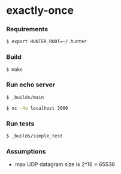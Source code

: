 # exactly-once

### Requirements
```bash
$ export HUNTER_ROOT=~/.hunter
```

### Build
```bash
$ make
```

### Run echo server
```bash
$ _builds/main
```

```bash
$ nc -4u localhost 3000
```

### Run tests
```bash
$ _builds/simple_test
```

### Assumptions
- max UDP datagram size is 2^16 = 65536
